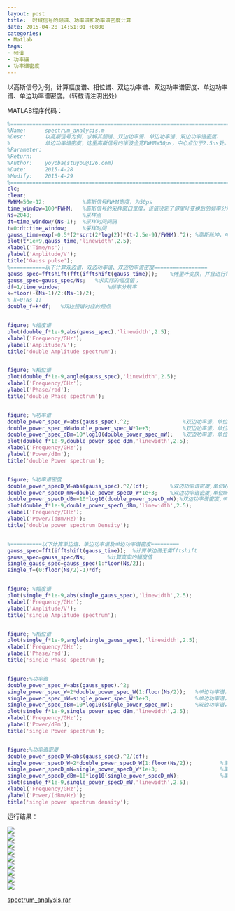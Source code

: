 ```yaml
---
layout: post
title:  时域信号的频谱、功率谱和功率谱密度计算
date: 2015-04-28 14:51:01 +0800
categories:
- Matlab
tags:
- 频谱
- 功率谱
- 功率谱密度
---
```


以高斯信号为例，计算幅度谱、相位谱、双边功率谱、双边功率谱密度、单边功率谱、单边功率谱密度。（转载请注明出处）

MATLAB程序代码：

```matlab
%==========================================================================
%Name:      spectrum_analysis.m
%Desc:      以高斯信号为例，求解其频谱、双边功率谱、单边功率谱、双边功率谱密度、
%           单边功率谱密度，这里高斯信号的半波全宽FWHM=50ps，中心点位于2.5ns处。
%Parameter: 
%Return:    
%Author:    yoyoba(stuyou@126.com)
%Date:      2015-4-28
%Modify:    2015-4-29
%=========================================================================
clc;
clear;
FWHM=50e-12;            %高斯信号FWHM宽度，为50ps
time_window=100*FWHM;   %高斯信号的采样窗口宽度，该值决定了傅里叶变换后的频率分辨率
Ns=2048;                %采样点
dt=time_window/(Ns-1);  %采样时间间隔
t=0:dt:time_window;     %采样时间
gauss_time=exp(-0.5*(2*sqrt(2*log(2))*(t-2.5e-9)/FWHM).^2); %高斯脉冲，中心位于2.5ns处。
plot(t*1e+9,gauss_time,'linewidth',2.5);
xlabel('Time/ns');
ylabel('Amplitude/V');
title('Gauss pulse');
%===========以下计算双边谱、双边功率谱、双边功率谱密度=================
gauss_spec=fftshift(fft(ifftshift(gauss_time)));    %傅里叶变换，并且进行fftshift移位操作。
gauss_spec=gauss_spec/Ns;   %求实际的幅度值；
df=1/time_window;               %频率分辨率
k=floor(-(Ns-1)/2:(Ns-1)/2);    
% k=0:Ns-1;
double_f=k*df;   %双边频谱对应的频点


figure; %幅度谱
plot(double_f*1e-9,abs(gauss_spec),'linewidth',2.5);
xlabel('Frequency/GHz');
ylabel('Amplitude/V');
title('double Amplitude spectrum');


figure; %相位谱
plot(double_f*1e-9,angle(gauss_spec),'linewidth',2.5);
xlabel('Frequency/GHz');
ylabel('Phase/rad');
title('double Phase spectrum');


figure; %功率谱
double_power_spec_W=abs(gauss_spec).^2;                 %双边功率谱，单位W；
double_power_spec_mW=double_power_spec_W*1e+3;          %双边功率谱，单位mW；
double_power_spec_dBm=10*log10(double_power_spec_mW);   %双边功率谱，单位dBm；
plot(double_f*1e-9,double_power_spec_dBm,'linewidth',2.5);
xlabel('Frequency/GHz');
ylabel('Power/dBm');
title('double Power spectrum');


figure; %功率谱密度
double_power_specD_W=abs(gauss_spec).^2/(df);       %双边功率谱密度,单位W/Hz
double_power_specD_mW=double_power_specD_W*1e+3;    %双边功率谱密度,单位mW/Hz
double_power_specD_dBm=10*log10(double_power_specD_mW);%双边功率谱密度,单位dBm/Hz
plot(double_f*1e-9,double_power_specD_dBm,'linewidth',2.5);
xlabel('Frequency/GHz');
ylabel('Power/(dBm/Hz)');
title('double power spectrum Density');


%==========以下计算单边谱、单边功率谱及单边功率谱密度=========
gauss_spec=fft(ifftshift(gauss_time));  %计算单边谱无需fftshift
gauss_spec=gauss_spec/Ns;       %计算真实的幅度值
single_gauss_spec=gauss_spec(1:floor(Ns/2));
single_f=(0:floor(Ns/2)-1)*df;


figure; %幅度谱
plot(single_f*1e-9,abs(single_gauss_spec),'linewidth',2.5);
xlabel('Frequency/GHz');
ylabel('Amplitude/V');
title('single Amplitude spectrum');


figure; %相位谱
plot(single_f*1e-9,angle(single_gauss_spec),'linewidth',2.5);
xlabel('Frequency/GHz');
ylabel('Phase/rad');
title('single Phase spectrum');


figure;%功率谱
double_power_spec_W=abs(gauss_spec).^2;  
single_power_spec_W=2*double_power_spec_W(1:floor(Ns/2));   %单边功率谱，单位W
single_power_spec_mW=single_power_spec_W*1e+3;              %单边功率谱，单位mW；
single_power_spec_dBm=10*log10(single_power_spec_mW);       %双边功率谱，单位dBm；
plot(single_f*1e-9,single_power_spec_dBm,'linewidth',2.5);  
xlabel('Frequency/GHz');
ylabel('Power/dBm');
title('single Power spectrum');


figure;%功率谱密度
double_power_specD_W=abs(gauss_spec).^2/(df);
single_power_specD_W=2*double_power_specD_W(1:floor(Ns/2));         %单边功率谱密度，单位W/Hz
single_power_specD_mW=single_power_specD_W*1e+3;                    %单边功率谱密度，单位mW/Hz
single_power_specD_dBm=10*log10(single_power_specD_mW);             %单边功率谱密度，单位dBm/Hz
plot(single_f*1e-9,single_power_specD_mW,'linewidth',2.5);
xlabel('Frequency/GHz');
ylabel('Power/(dBm/Hz)');
title('single power spectrum density');
```

运行结果：

<img src="https://github.com/stuyou/stuyou.github.io/raw/master/_posts/image/spectrum_analysis_1.jpg" style="display:block;margin:auto"/>

<img src="https://github.com/stuyou/stuyou.github.io/raw/master/_posts/image/spectrum_analysis_2.jpg" style="display:block;margin:auto"/>

<img src="https://github.com/stuyou/stuyou.github.io/raw/master/_posts/image/spectrum_analysis_3.jpg" style="display:block;margin:auto"/>

<img src="https://github.com/stuyou/stuyou.github.io/raw/master/_posts/image/spectrum_analysis_4.jpg" style="display:block;margin:auto"/>


<img src="https://github.com/stuyou/stuyou.github.io/raw/master/_posts/image/spectrum_analysis_5.jpg" style="display:block;margin:auto"/>

<img src="https://github.com/stuyou/stuyou.github.io/raw/master/_posts/image/spectrum_analysis_6.jpg" style="display:block;margin:auto"/>

<img src="https://github.com/stuyou/stuyou.github.io/raw/master/_posts/image/spectrum_analysis_7.jpg" style="display:block;margin:auto"/>

<img src="https://github.com/stuyou/stuyou.github.io/raw/master/_posts/image/spectrum_analysis_8.jpg" style="display:block;margin:auto"/>

<img src="https://github.com/stuyou/stuyou.github.io/raw/master/_posts/image/spectrum_analysis_9.jpg" style="display:block;margin:auto"/>

[spectrum_analysis.rar](https://github.com/stuyou/stuyou.github.io/raw/master/_posts/data/spectrum_analysis.rar)